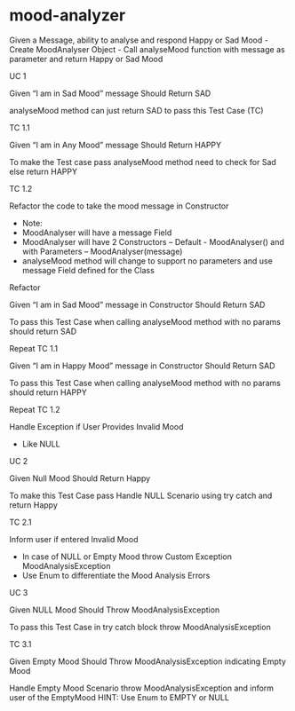 # mood-analyzer

Given a Message, ability
to analyse and respond
Happy or Sad Mood - Create MoodAnalyser Object - Call analyseMood function with message as
parameter and return Happy or Sad Mood

UC 1

Given “I am in Sad
Mood” message
Should Return SAD

analyseMood method can just return
SAD to pass this Test Case (TC)

TC 1.1

Given “I am in Any
Mood” message
Should Return HAPPY

To make the Test case pass
analyseMood method need to check
for Sad else return HAPPY

TC 1.2

Refactor the code to take
the mood message in
Constructor
- Note:
- MoodAnalyser will have a message Field
- MoodAnalyser will have 2 Constructors –
Default - MoodAnalyser() and with
Parameters – MoodAnalyser(message)
- analyseMood method will change to
support no parameters and use message
Field defined for the Class

Refactor

Given “I am in Sad
Mood” message in
Constructor Should
Return SAD

To pass this Test Case when calling
analyseMood method with no params
should return SAD

Repeat TC 1.1

Given “I am in Happy
Mood” message in
Constructor Should
Return SAD

To pass this Test Case when calling
analyseMood method with no params
should return HAPPY

Repeat TC 1.2

Handle Exception if
User Provides Invalid
Mood
- Like NULL

UC 2

Given Null Mood
Should Return Happy

To make this Test Case pass Handle
NULL Scenario using try catch and
return Happy

TC 2.1

Inform user if entered
Invalid Mood
- In case of NULL or Empty Mood throw
Custom Exception MoodAnalysisException
- Use Enum to differentiate the Mood
Analysis Errors

UC 3

Given NULL Mood
Should Throw
MoodAnalysisException

To pass this Test Case in try catch block
throw MoodAnalysisException

TC 3.1

Given Empty Mood
Should Throw
MoodAnalysisException
indicating Empty Mood

Handle Empty Mood Scenario throw
MoodAnalysisException and inform
user of the EmptyMood
HINT: Use Enum to EMPTY or NULL
